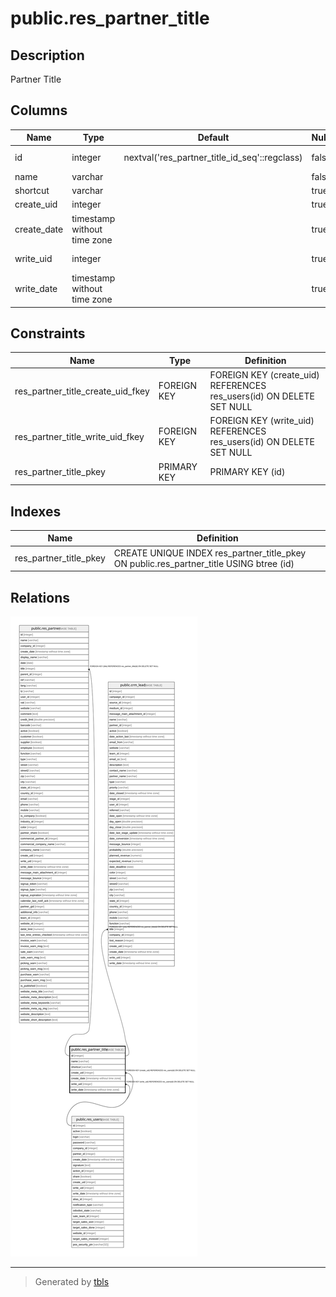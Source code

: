 # public.res_partner_title

## Description

Partner Title

## Columns

| Name | Type | Default | Nullable | Children | Parents | Comment |
| ---- | ---- | ------- | -------- | -------- | ------- | ------- |
| id | integer | nextval('res_partner_title_id_seq'::regclass) | false | [public.res_partner](public.res_partner.md) [public.crm_lead](public.crm_lead.md) |  |  |
| name | varchar |  | false |  |  | Title |
| shortcut | varchar |  | true |  |  | Abbreviation |
| create_uid | integer |  | true |  | [public.res_users](public.res_users.md) | Created by |
| create_date | timestamp without time zone |  | true |  |  | Created on |
| write_uid | integer |  | true |  | [public.res_users](public.res_users.md) | Last Updated by |
| write_date | timestamp without time zone |  | true |  |  | Last Updated on |

## Constraints

| Name | Type | Definition |
| ---- | ---- | ---------- |
| res_partner_title_create_uid_fkey | FOREIGN KEY | FOREIGN KEY (create_uid) REFERENCES res_users(id) ON DELETE SET NULL |
| res_partner_title_write_uid_fkey | FOREIGN KEY | FOREIGN KEY (write_uid) REFERENCES res_users(id) ON DELETE SET NULL |
| res_partner_title_pkey | PRIMARY KEY | PRIMARY KEY (id) |

## Indexes

| Name | Definition |
| ---- | ---------- |
| res_partner_title_pkey | CREATE UNIQUE INDEX res_partner_title_pkey ON public.res_partner_title USING btree (id) |

## Relations

![er](public.res_partner_title.svg)

---

> Generated by [tbls](https://github.com/k1LoW/tbls)
